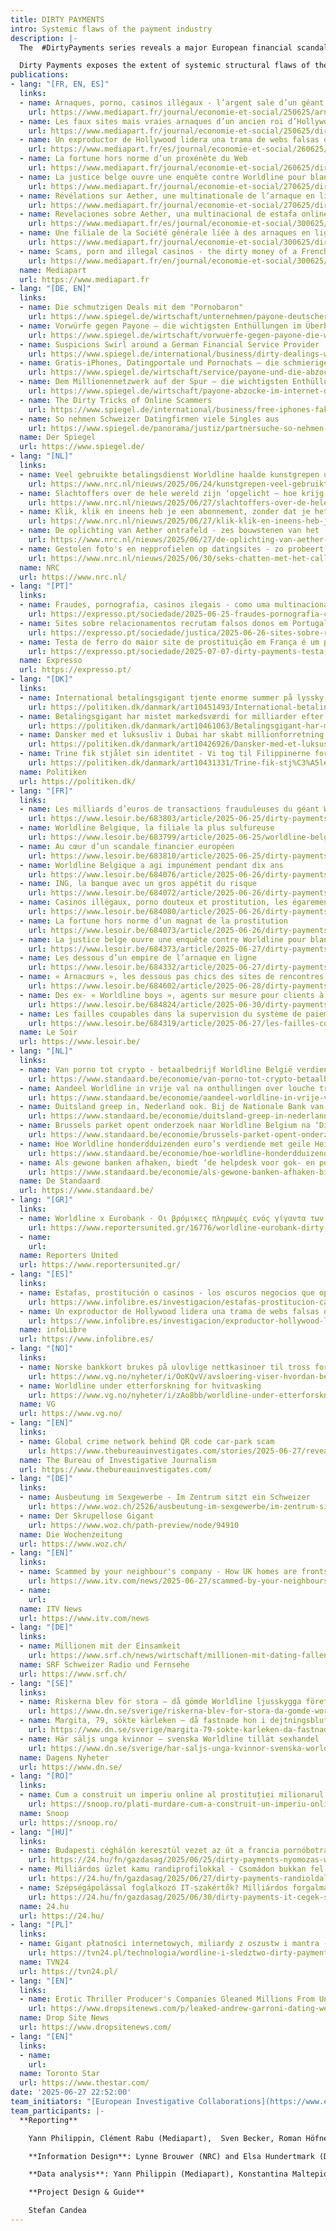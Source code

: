 ```yaml
---
title: DIRTY PAYMENTS 
intro: Systemic flaws of the payment industry  
description: |-
  The  #DirtyPayments series reveals a major European financial scandal. It shows how, during the last decade, the French giant payments company Worldline and its German subsidiary Payone have systematically processed dubious and fraudulent online transactions worth billions of Euros, facilitating large scale scamming, controversial porn sites, prostitution networks, illegal casinos and even possible money laundering operations. This happened right under the noses of European bank regulators.

  Dirty Payments exposes the extent of systemic structural flaws of the payments industry and some of those behind well-disguised scams that have defrauded people across the world. [Published 25.06.2025]
publications:
- lang: "[FR, EN, ES]"
  links:
  - name: Arnaques, porno, casinos illégaux - l’argent sale d’un géant français du paiement en ligne
    url: https://www.mediapart.fr/journal/economie-et-social/250625/arnaques-porno-casinos-illegaux-l-argent-sale-d-un-geant-francais-du-paiement-en-ligne
  - name: Les faux sites mais vraies arnaques d’un ancien roi d’Hollywood
    url: https://www.mediapart.fr/journal/economie-et-social/250625/dirty-payments-les-faux-sites-mais-vraies-arnaques-d-un-ancien-roi-d-hollywood
  - name: Un exproductor de Hollywood lidera una trama de webs falsas que ingresaba millones al año vía Worldline
    url: https://www.mediapart.fr/es/journal/economie-et-social/260625/un-exproductor-de-hollywood-lidera-una-trama-de-webs-falsas-que-ingresaba-millones-al-ano-worl
  - name: La fortune hors norme d’un proxénète du Web
    url: https://www.mediapart.fr/journal/economie-et-social/260625/dirty-payments-la-fortune-hors-norme-d-un-proxenete-du-web
  - name: La justice belge ouvre une enquête contre Worldline pour blanchiment 
    url: https://www.mediapart.fr/journal/economie-et-social/270625/dirty-payments-la-justice-belge-ouvre-une-enquete-contre-worldline-pour-blanchiment
  - name: Révélations sur Aether, une multinationale de l’arnaque en ligne
    url: https://www.mediapart.fr/journal/economie-et-social/270625/dirty-payments-revelations-sur-aether-une-multinationale-de-l-arnaque-en-ligne
  - name: Revelaciones sobre Aether, una multinacional de estafa online
    url: https://www.mediapart.fr/es/journal/economie-et-social/300625/revelaciones-sobre-aether-una-multinacional-de-estafa-online
  - name: Une filiale de la Société générale liée à des arnaques en ligne
    url: https://www.mediapart.fr/journal/economie-et-social/300625/dirty-payments-une-filiale-de-la-societe-generale-liee-des-arnaques-en-ligne
  - name: Scams, porn and illegal casinos - the dirty money of a French online payment giant
    url: https://www.mediapart.fr/en/journal/economie-et-social/300625/scams-porn-and-illegal-casinos-dirty-money-french-online-payment-giant
  name: Mediapart
  url: https://www.mediapart.fr
- lang: "[DE, EN]"
  links:
  - name: Die schmutzigen Deals mit dem "Pornobaron"
    url: https://www.spiegel.de/wirtschaft/unternehmen/payone-deutscher-finanzdienstleister-unter-verdacht-die-schmutzigen-deals-mit-dem-pornobaron-a-1b16d0e9-a3d6-40c6-a02d-dd268a9f8ff7
  - name: Vorwürfe gegen Payone – die wichtigsten Enthüllungen im Überblick
    url: https://www.spiegel.de/wirtschaft/vorwuerfe-gegen-payone-die-wichtigsten-fakten-im-ueberblick-a-4823a1e5-ee51-4de4-976b-5e594d124037
  - name: Suspicions Swirl around a German Financial Service Provider
    url: https://www.spiegel.de/international/business/dirty-dealings-with-the-porn-baron-suspicions-swirl-around-a-german-financial-service-provider-a-9b1f90c6-8bc1-46c3-9e8c-25ccb422efcf
  - name: Gratis-iPhones, Datingportale und Pornochats – die schmierigen Tricks der Abzockmafia
    url: https://www.spiegel.de/wirtschaft/service/payone-und-die-abzocke-der-aether-gruppe-gratis-iphones-datingportale-und-porno-chats-a-35bccc2c-9017-41de-b3ee-1a5f93c7ae9f
  - name: Dem Millionennetzwerk auf der Spur – die wichtigsten Enthüllungen im Überblick
    url: https://www.spiegel.de/wirtschaft/payone-abzocke-im-internet-die-dirty-payments-recherche-im-ueberblick-a-30cc8b7a-a5d7-49f2-a247-e696cc2a252f
  - name: The Dirty Tricks of Online Scammers
    url: https://www.spiegel.de/international/business/free-iphones-fake-dating-sites-and-porn-chats-the-dirty-tricks-of-online-scammers-a-5e654bd6-7d6c-4232-a97a-249280ae8085
  - name: So nehmen Schweizer Datingfirmen viele Singles aus
    url: https://www.spiegel.de/panorama/justiz/partnersuche-so-nehmen-schweizer-datingfirmen-viele-singles-aus-a-c3621399-2bbc-48be-9d55-e04d17e5f9aa?giftToken=622a38ae-e7fe-417f-a4f4-610d8b343086 
  name: Der Spiegel
  url: https://www.spiegel.de/
- lang: "[NL]"
  links:
  - name: Veel gebruikte betalingsdienst Worldline haalde kunstgrepen uit om fraude te verhullen
    url: https://www.nrc.nl/nieuws/2025/06/24/kunstgrepen-veel-gebruikte-betalingsdienst-worldline-moesten-fraude-verhullen-a4898161
  - name: Slachtoffers over de hele wereld zijn ‘opgelicht – hoe krijg ik mijn geld terug? Iemand?'
    url: https://www.nrc.nl/nieuws/2025/06/27/slachtoffers-over-de-hele-wereld-zijn-opgelicht-hoe-krijg-ik-mijn-geld-terug-iemand-a4896694
  - name: Klik, klik en ineens heb je een abonnement, zonder dat je het weet – dit is het verdienmodel van multinational Aether
    url: https://www.nrc.nl/nieuws/2025/06/27/klik-klik-en-ineens-heb-je-een-abonnement-zonder-dat-je-het-weet-dit-is-het-verdienmodel-van-multinational-aether-a4898085
  - name: De oplichting van Aether ontrafeld - zes bouwstenen van het ‘succes’ van de scamwebsites
    url: https://www.nrc.nl/nieuws/2025/06/27/de-oplichting-van-aether-ontrafeld-zes-bouwstenen-van-het-succes-van-de-scamwebsites-a4898303
  - name: Gestolen foto's en nepprofielen op datingsites - zo probeert Aether klanten aan zich te binden
    url: https://www.nrc.nl/nieuws/2025/06/30/seks-chatten-met-het-callcenter-in-manila-a4898808
  name: NRC
  url: https://www.nrc.nl/
- lang: "[PT]"
  links:
  - name: Fraudes, pornografia, casinos ilegais - como uma multinacional dos pagamentos online fechou os olhos a milhares de milhões de euros
    url: https://expresso.pt/sociedade/2025-06-25-fraudes-pornografia-casinos-ilegais-como-uma-multinacional-dos-pagamentos-online-fechou-os-olhos-a-milhares-de-milhoes-de-euros-2474fa0c
  - name: Sites sobre relacionamentos recrutam falsos donos em Portugal; testas de ferro recebem dois mil a três mil euros por ano
    url: https://expresso.pt/sociedade/justica/2025-06-26-sites-sobre-relacionamentos-recrutam-falsos-donos-em-portugal-testas-de-ferro-recebem-dois-mil-a-tres-mil-euros-por-ano-9ec60bdc
  - name: Testa de ferro do maior site de prostituição em França é um português
    url: https://expresso.pt/sociedade/2025-07-07-dirty-payments-testa-de-ferro-do-maior-site-de-prostituicao-em-franca-e-um-portugues-aa05b3e4
  name: Expresso
  url: https://expresso.pt/
- lang: "[DK]"
  links:
  - name: International betalingsgigant tjente enorme summer på lyssky firmaer
    url: https://politiken.dk/danmark/art10451493/International-betalingsgigant-tjente-enorme-summer-p%C3%A5-lyssky-firmaer
  - name: Betalingsgigant har mistet markedsværdi for milliarder efter afsløringer
    url: https://politiken.dk/danmark/art10461063/Betalingsgigant-har-mistet-markedsv%C3%A6rdi-for-milliarder-efter-afsl%C3%B8ringer
  - name: Dansker med et luksusliv i Dubai har skabt millionforretning, der lukrerer på snyd verden over
    url: https://politiken.dk/danmark/art10426926/Dansker-med-et-luksusliv-i-Dubai-har-skabt-millionforretning-der-lukrerer-p%C3%A5-snyd-verden-over
  - name: Trine fik stjålet sin identitet - Vi tog til Filippinerne for at finde danskerne bag falsk datingside
    url: https://politiken.dk/danmark/art10431331/Trine-fik-stj%C3%A5let-sin-identitet-Vi-tog-til-Filippinerne-for-at-finde-danskerne-bag-falsk-datingside?shareToken=At7BSBAE2WgA
  name: Politiken
  url: https://politiken.dk/
- lang: "[FR]"
  links:
  - name: Les milliards d’euros de transactions frauduleuses du géant Worldline et de sa filiale belge
    url: https://www.lesoir.be/683803/article/2025-06-25/dirty-payments-les-milliards-deuros-de-transactions-frauduleuses-du-geant
  - name: Worldline Belgique, la filiale la plus sulfureuse
    url: https://www.lesoir.be/683799/article/2025-06-25/worldline-belgique-la-filiale-la-plus-sulfureuse
  - name: Au cœur d’un scandale financier européen
    url: https://www.lesoir.be/683810/article/2025-06-25/dirty-payments-au-coeur-dun-scandale-financier-europeen
  - name: Worldline Belgique a agi impunément pendant dix ans
    url: https://www.lesoir.be/684076/article/2025-06-26/dirty-payments-worldline-belgique-agi-impunement-pendant-dix-ans
  - name: ING, la banque avec un gros appétit du risque
    url: https://www.lesoir.be/684072/article/2025-06-26/dirty-payments-ing-la-banque-avec-un-gros-appetit-du-risque
  - name: Casinos illégaux, porno douteux et prostitution, les égarements coupables de l’industrie des paiements
    url: https://www.lesoir.be/684080/article/2025-06-26/dirty-payments-casinos-illegaux-porno-douteux-et-prostitution-les-egarements
  - name: La fortune hors norme d’un magnat de la prostitution
    url: https://www.lesoir.be/684073/article/2025-06-26/dirty-payments-la-fortune-hors-norme-dun-magnat-de-la-prostitution
  - name: La justice belge ouvre une enquête contre Worldline pour blanchiment
    url: https://www.lesoir.be/684373/article/2025-06-27/dirty-payments-la-justice-belge-ouvre-une-enquete-contre-worldline-pour
  - name: Les dessous d’un empire de l’arnaque en ligne
    url: https://www.lesoir.be/684332/article/2025-06-27/dirty-payments-felicitations-vous-avez-gagne-un-iphone-les-dessous-dun-empire-de
  - name: « Arnacœurs », les dessous pas chics des sites de rencontres
    url: https://www.lesoir.be/684602/article/2025-06-28/dirty-payments-arnacoeurs-les-dessous-pas-chics-des-sites-de-rencontres
  - name: Des ex- « Worldline boys », agents sur mesure pour clients à haut risque
    url: https://www.lesoir.be/684824/article/2025-06-30/dirty-payments-des-ex-worldline-boys-agents-sur-mesure-pour-clients-haut-risque
  - name: Les failles coupables dans la supervision du système de paiement
    url: https://www.lesoir.be/684319/article/2025-06-27/les-failles-coupables-dans-la-supervision-du-systeme-de-paiement
  name: Le Soir
  url: https://www.lesoir.be/
- lang: "[NL]"
  links:
  - name: Van porno tot crypto - betaalbedrijf Worldline België verdiende jarenlang aan louche transacties
    url: https://www.standaard.be/economie/van-porno-tot-crypto-betaalbedrijf-worldline-belgie-verdiende-jarenlang-aan-louche-transacties/65485414.html
  - name: Aandeel Worldline in vrije val na onthullingen over louche transacties
    url: https://www.standaard.be/economie/aandeel-worldline-in-vrije-val-na-onthullingen-over-louche-transacties/73660508.html
  - name: Duitsland greep in, Nederland ook. Bij de Nationale Bank van België bleef het stil over wanpraktijken bij Worldline
    url: https://www.standaard.be/economie/duitsland-greep-in-nederland-ook.-bij-de-nationale-bank-van-belgie-bleef-het-stil-over-wanpraktijken-bij-worldline/72271829.html
  - name: Brussels parket opent onderzoek naar Worldline Belgium na ‘Dirty Payments’-onthullingen in de pers
    url: https://www.standaard.be/economie/brussels-parket-opent-onderzoek-naar-worldline-belgium-na-dirty-payments-onthullingen-in-de-pers/74216123.html
  - name: Hoe Worldline honderdduizenden euro’s verdiende met geile Heidi - “Klanten van datingsites kunnen de overeenkomsten onmogelijk stopzetten”
    url: https://www.standaard.be/economie/hoe-worldline-honderdduizenden-euro-s-verdiende-met-geile-heidi-klanten-van-datingsites-kunnen-de-overeenkomsten-onmogelijk-stopzetten/65625623.html
  - name: Als gewone banken afhaken, biedt ‘de helpdesk voor gok- en pornosites’ steun
    url: https://www.standaard.be/economie/als-gewone-banken-afhaken-biedt-de-helpdesk-voor-gok-en-pornosites-steun/72449950.html
  name: De Standaard
  url: https://www.standaard.be/
- lang: "[GR]"
  links:
  - name: Worldline x Eurobank - Οι βρόμικες πληρωμές ενός γίγαντα των συναλλαγών και η μυστικοπάθεια του Έλληνα συνεταίρου του
    url: https://www.reportersunited.gr/16776/worldline-eurobank-dirty-payments/
  - name: 
    url: 
  name: Reporters United
  url: https://www.reportersunited.gr/
- lang: "[ES]"
  links:
  - name: Estafas, prostitución o casinos - los oscuros negocios que operaban con el gigante de pagos Worldline
    url: https://www.infolibre.es/investigacion/estafas-prostitucion-casinos-oscuros-negocios-operaban-gigante-pagos-worldline_1_2020032.html
  - name: Un exproductor de Hollywood lidera una trama de webs falsas que ingresaba millones al año vía Worldline
    url: https://www.infolibre.es/investigacion/exproductor-hollywood-lidera-trama-webs-falsas-ingresaba-millones-ano-via-worldline_130_2020548.html
  name: infoLibre
  url: https://www.infolibre.es/
- lang: "[NO]"
  links:
  - name: Norske bankkort brukes på ulovlige nett­kasinoer til tross for forbud, viser ny europeisk avsløring
    url: https://www.vg.no/nyheter/i/OoKQvV/avsloering-viser-hvordan-betalingsgiganten-worldline-tilrettelegger-for-hoeyrisiko-kunder-og-ulovlige-gambling
  - name: Worldline under etterforskning for hvitvasking
    url: https://www.vg.no/nyheter/i/zAo8bb/worldline-under-etterforskning-for-hvitvasking
  name: VG
  url: https://www.vg.no/
- lang: "[EN]"
  links:
  - name: Global crime network behind QR code car-park scam
    url: https://www.thebureauinvestigates.com/stories/2025-06-27/revealed-global-crime-network-behind-qr-code-car-park-scam
  name: The Bureau of Investigative Journalism
  url: https://www.thebureauinvestigates.com/
- lang: "[DE]"
  links:
  - name: Ausbeutung im Sexgewerbe - Im Zentrum sitzt ein Schweizer
    url: https://www.woz.ch/2526/ausbeutung-im-sexgewerbe/im-zentrum-sitzt-ein-schweizer/!XTBV9ZBJ4WH
  - name: Der Skrupellose Gigant
    url: https://www.woz.ch/path-preview/node/94910
  name: Die Wochenzeitung
  url: https://www.woz.ch/
- lang: "[EN]"
  links:
  - name: Scammed by your neighbour's company - How UK homes are fronts for global scam network
    url: https://www.itv.com/news/2025-06-27/scammed-by-your-neighbours-firm-how-homes-are-fronts-for-global-scam-network
  - name: 
    url: 
  name: ITV News
  url: https://www.itv.com/news
- lang: "[DE]"
  links:
  - name: Millionen mit der Einsamkeit
    url: https://www.srf.ch/news/wirtschaft/millionen-mit-dating-fallen-so-nimmt-ein-schweizer-firmennetz-europas-singles-aus
  name: SRF Schweizer Radio und Fernsehe
  url: https://www.srf.ch/
- lang: "[SE]"
  links:
  - name: Riskerna blev för stora – då gömde Worldline ljusskygga företag i Sverige
    url: https://www.dn.se/sverige/riskerna-blev-for-stora-da-gomde-worldline-ljusskygga-foretag-i-sverige/
  - name: Margita, 79, sökte kärleken – då fastnade hon i dejtningsbluffen
    url: https://www.dn.se/sverige/margita-79-sokte-karleken-da-fastnade-hon-i-dejtningsbluffen/
  - name: Här säljs unga kvinnor – svenska Worldline tillät sexhandel
    url: https://www.dn.se/sverige/har-saljs-unga-kvinnor-svenska-worldline-tillat-sexhandel/ 
  name: Dagens Nyheter
  url: https://www.dn.se/
- lang: "[RO]"
  links:
  - name: Cum a construit un imperiu online al prostituției milionarul care a fondat Nuba Mamaia și a fost consul onorific în România
    url: https://snoop.ro/plati-murdare-cum-a-construit-un-imperiu-online-al-prostitutiei-milionarul-care-a-fondat-nuba-mamaia-si-a-fost-consul-onorific-in-romania/
  name: Snoop
  url: https://snoop.ro/
- lang: "[HU]"
  links:
  - name: Budapesti céghálón keresztül vezet az út a francia pornóbotrányhoz
    url: https://24.hu/fn/gazdasag/2025/06/25/dirty-payments-nyomozas-wordline-online-kaszino-porno-fizetesi-szolgaltato-magyarorszag-piron/
  - name: Milliárdos üzlet kamu randiprofilokkal - Csomádon bukkan fel egy nagy nemzetközi hálózat két szereplője
    url: https://24.hu/fn/gazdasag/2025/06/27/dirty-payments-randioldalak-gyanus-penzek-abacus-online-lead-vitamin-onmobile/
  - name: Szépségápolással foglalkozó IT-szakértők? Milliárdos forgalmat bonyolítanak hirtelen eltűnő magyar cégek
    url: https://24.hu/fn/gazdasag/2025/06/30/dirty-payments-it-cegek-szepsegapolas-edzes-elofizetes-videojatek-milliardos-forgalom/
  name: 24.hu
  url: https://24.hu/
- lang: "[PL]"
  links:
  - name: Gigant płatności internetowych, miliardy z oszustw i mantra - "sprzedawać, sprzedawać, sprzedawać"
    url: https://tvn24.pl/technologia/wordline-i-sledztwo-dirty-payments-gigant-platnosci-internetowych-i-miliardy-z-oszustw-st8526807
  name: TVN24
  url: https://tvn24.pl/
- lang: "[EN]"
  links:
  - name: Erotic Thriller Producer's Companies Gleaned Millions From Unusable Dating Websites
    url: https://www.dropsitenews.com/p/leaked-andrew-garroni-dating-websites-credit-card-suspicious-charges
  name: Drop Site News
  url: https://www.dropsitenews.com/
- lang: "[EN]"
  links:
  - name:
    url:
  name: Toronto Star
  url: https://www.thestar.com/
date: '2025-06-27 22:52:00'
team_initiators: "[European Investigative Collaborations](https://www.eic.network/) (Ștefan Cândea) and [Mediapart]( https://www.mediapart.fr/) (Yann Philippin)"
team_participants: |-
  **Reporting**

    Yann Philippin, Clément Rabu (Mediapart),  Sven Becker, Roman Höfner, Sara Wess, Christoph Winterbach, Nikolai Antoniadis (DER SPIEGEL), Tom Kreling, Rik Wassens, Jeroen Wester (NRC), Ruben Mooijman and Nikolas Vanhecke (De Standaard), Micael Pereira (Expresso), Louis Colart, Joel Matriche, Julien Bialas (Le Soir), Begona Ramirez, Sergio Sangiao (infoLibre), Jonas Pröschold, Carl Emil Arnfred, Anders Bæksgaard⁩, Magnus Kofoed Lassen (Politiken), Enrico Kampmann (Die Wochenzeitung), Janine Louloudi, Konstantina Maltepioti (Reporters United), Micael Pereira (Expresso), Ola Haram (VG), Steffi Hasler, Kilian Küttel (SRF), Ada Constanda, Razvan Lutac, Victor Ilie (Snoop.ro), Ildiko Kovacs, Ibolya F. Vitez (24.hu), Piotr Szostak (TVN24), Adrian Sadikovic⁩ (Dagens Nyheter), Simon Lock (TBIJ), Frédérik Plante (Toronto Star), Nicholas Rodello (Drop Site News), Ștefan Cândea, Blaz Zgaga, Natalia M. (EIC).

    **Information Design**: Lynne Brouwer (NRC) and Elsa Hundertmark (DER SPIEGEL), Simon Toupet (Mediapart)

    **Data analysis**: Yann Philippin (Mediapart), Konstantina Maltepioti (Reporters United), Christoph Winterbach (Der Spiegel) and Rik Wassens (NRC)   

    **Project Design & Guide**

    Stefan Candea
---
```

